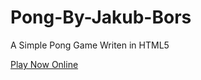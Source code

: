 # Pong-By-Jakub-Bors
A Simple Pong Game Writen in HTML5

<a href="https://bubikb6666.github.io/Pong-By-Jakub-Bors">Play Now Online</a>
